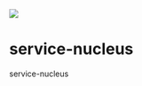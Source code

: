 <div>
<img src="https://travis-ci.org/robertjchristian/service-nucleus.png" />
</div>

service-nucleus
===============

service-nucleus
